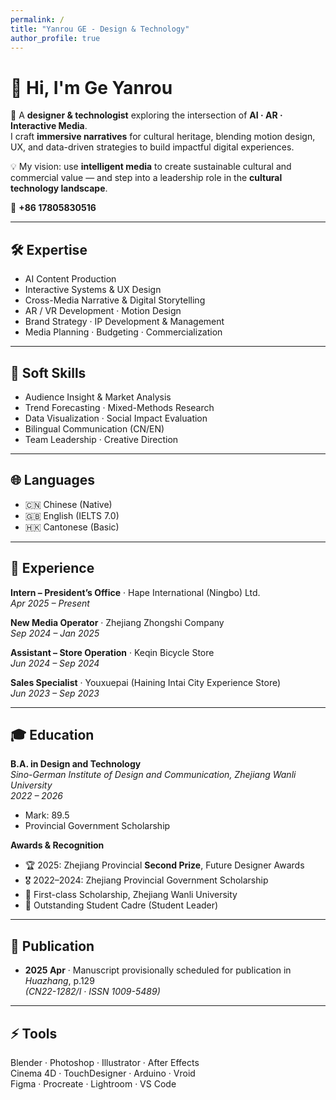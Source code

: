 ```yaml
---
permalink: /
title: "Yanrou GE - Design & Technology"
author_profile: true
---
```


# 👋 Hi, I'm **Ge Yanrou**

🎨 A **designer & technologist** exploring the intersection of **AI · AR · Interactive Media**.  
I craft **immersive narratives** for cultural heritage, blending motion design, UX, and data-driven strategies to build impactful digital experiences.  

💡 My vision: use **intelligent media** to create sustainable cultural and commercial value — and step into a leadership role in the **cultural technology landscape**.  

📱 **+86 17805830516**

---

## 🛠 Expertise
- AI Content Production  
- Interactive Systems & UX Design  
- Cross-Media Narrative & Digital Storytelling  
- AR / VR Development · Motion Design  
- Brand Strategy · IP Development & Management  
- Media Planning · Budgeting · Commercialization  

---

## 🤝 Soft Skills
- Audience Insight & Market Analysis  
- Trend Forecasting · Mixed-Methods Research  
- Data Visualization · Social Impact Evaluation  
- Bilingual Communication (CN/EN)  
- Team Leadership · Creative Direction  

---

## 🌐 Languages
- 🇨🇳 Chinese (Native)  
- 🇬🇧 English (IELTS 7.0)  
- 🇭🇰 Cantonese (Basic)  

---

## 💼 Experience
**Intern – President’s Office** · Hape International (Ningbo) Ltd.  
*Apr 2025 – Present*  

**New Media Operator** · Zhejiang Zhongshi Company  
*Sep 2024 – Jan 2025*  

**Assistant – Store Operation** · Keqin Bicycle Store  
*Jun 2024 – Sep 2024*  

**Sales Specialist** · Youxuepai (Haining Intai City Experience Store)  
*Jun 2023 – Sep 2023*  

---

## 🎓 Education
**B.A. in Design and Technology**  
*Sino-German Institute of Design and Communication, Zhejiang Wanli University*  
*2022 – 2026*  
- Mark: 89.5  
- Provincial Government Scholarship  

**Awards & Recognition**  
- 🏆 2025: Zhejiang Provincial **Second Prize**, Future Designer Awards  
- 🎖 2022–2024: Zhejiang Provincial Government Scholarship  
- 🥇 First-class Scholarship, Zhejiang Wanli University  
- 🌟 Outstanding Student Cadre (Student Leader)  

---

## 📄 Publication
- **2025 Apr** · Manuscript provisionally scheduled for publication in *Huazhang*, p.129  
  *(CN22-1282/I · ISSN 1009-5489)*  

---

## ⚡ Tools
Blender · Photoshop · Illustrator · After Effects  
Cinema 4D · TouchDesigner · Arduino · Vroid  
Figma · Procreate · Lightroom · VS Code
